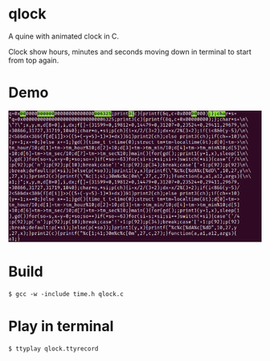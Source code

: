 # qlock

A quine with animated clock in C.

Clock show hours, minutes and seconds moving down in terminal to start from top again.

# Demo

![Demo](./qlock.gif)

# Build

`$ gcc -w -include time.h qlock.c`

# Play in terminal

`$ ttyplay qlock.ttyrecord`
